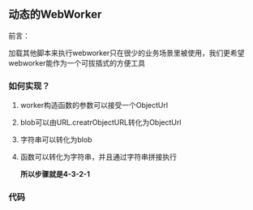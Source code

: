 ## 动态的WebWorker

前言：

加载其他脚本来执行webworker只在很少的业务场景里被使用，我们更希望webworker能作为一个可拔插式的方便工具



### 如何实现？

1. worker构造函数的参数可以接受一个ObjectUrl

2. blob可以由URL.creatrObjectURL转化为ObjectUrl

3. 字符串可以转化为blob

4. 函数可以转化为字符串，并且通过字符串拼接执行

   <b>所以步骤就是4-3-2-1</b>

### 代码

